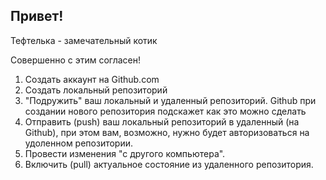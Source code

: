 ## Привет!

Тефтелька - замечательный котик

Совершенно с этим согласен!

1. Создать аккаунт на Github.com
2. Создать локальный репозиторий
3. "Подружить" ваш локальный и удаленный репозиторий. Github при создании нового репозитория подскажет как это можно сделать
4. Отправить (push) ваш локальный репозиторий в удаленный (на Github), при этом вам, возможно, нужно будет авторизоваться на удоленном репозитории.
5. Провести изменения "с другого компьютера".
6. Включить (pull) актуальное состояние из удаленного репозитория.
